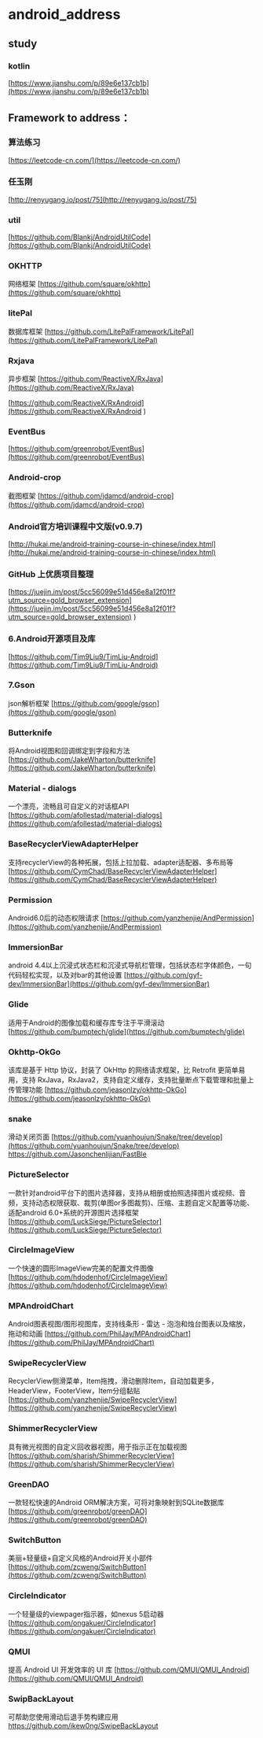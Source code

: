 # android_address

## study 

### kotlin
[https://www.jianshu.com/p/89e6e137cb1b](https://www.jianshu.com/p/89e6e137cb1b)

## Framework to address：

### 算法练习
[https://leetcode-cn.com/](https://leetcode-cn.com/)

### 任玉刚
[http://renyugang.io/post/75](http://renyugang.io/post/75)

### util
[https://github.com/Blankj/AndroidUtilCode](https://github.com/Blankj/AndroidUtilCode)
### OKHTTP
网络框架
[https://github.com/square/okhttp](https://github.com/square/okhttp)
   
### litePal
数据库框架
[https://github.com/LitePalFramework/LitePal](https://github.com/LitePalFramework/LitePal)
  
### Rxjava
异步框架
[https://github.com/ReactiveX/RxJava](https://github.com/ReactiveX/RxJava)

[https://github.com/ReactiveX/RxAndroid](https://github.com/ReactiveX/RxAndroid )

### EventBus
[https://github.com/greenrobot/EventBus](https://github.com/greenrobot/EventBus)
    
### Android-crop 
截图框架
[https://github.com/jdamcd/android-crop](https://github.com/jdamcd/android-crop)
    
### Android官方培训课程中文版(v0.9.7)
[http://hukai.me/android-training-course-in-chinese/index.html](http://hukai.me/android-training-course-in-chinese/index.html)

### GitHub 上优质项目整理
[https://juejin.im/post/5cc56099e51d456e8a12f01f?utm_source=gold_browser_extension](https://juejin.im/post/5cc56099e51d456e8a12f01f?utm_source=gold_browser_extension)
)

### 6.Android开源项目及库
[https://github.com/Tim9Liu9/TimLiu-Android](https://github.com/Tim9Liu9/TimLiu-Android)

### 7.Gson
json解析框架
[https://github.com/google/gson](https://github.com/google/gson)

### Butterknife
将Android视图和回调绑定到字段和方法
[https://github.com/JakeWharton/butterknife](https://github.com/JakeWharton/butterknife)

### Material - dialogs
一个漂亮，流畅且可自定义的对话框API
[https://github.com/afollestad/material-dialogs](https://github.com/afollestad/material-dialogs)

### BaseRecyclerViewAdapterHelper
支持recyclerView的各种拓展，包括上拉加载、adapter适配器、多布局等
[https://github.com/CymChad/BaseRecyclerViewAdapterHelper](https://github.com/CymChad/BaseRecyclerViewAdapterHelper)

### Permission
Android6.0后的动态权限请求
[https://github.com/yanzhenjie/AndPermission](https://github.com/yanzhenjie/AndPermission)

### ImmersionBar
android 4.4以上沉浸式状态栏和沉浸式导航栏管理，包括状态栏字体颜色，一句代码轻松实现，以及对bar的其他设置
[https://github.com/gyf-dev/ImmersionBar](https://github.com/gyf-dev/ImmersionBar)

### Glide
适用于Android的图像加载和缓存库专注于平滑滚动
[https://github.com/bumptech/glide](https://github.com/bumptech/glide)

### Okhttp-OkGo
该库是基于 Http 协议，封装了 OkHttp 的网络请求框架，比 Retrofit 更简单易用，支持 RxJava，RxJava2，支持自定义缓存，支持批量断点下载管理和批量上传管理功能
[https://github.com/jeasonlzy/okhttp-OkGo](https://github.com/jeasonlzy/okhttp-OkGo)

### snake 
滑动关闭页面
[https://github.com/yuanhoujun/Snake/tree/develop](https://github.com/yuanhoujun/Snake/tree/develop)
https://github.com/Jasonchenlijian/FastBle

### PictureSelector
一款针对android平台下的图片选择器，支持从相册或拍照选择图片或视频、音频，支持动态权限获取、裁剪(单图or多图裁剪)、压缩、主题自定义配置等功能、适配android 6.0+系统的开源图片选择框架
[https://github.com/LuckSiege/PictureSelector](https://github.com/LuckSiege/PictureSelector)

### CircleImageView
一个快速的圆形ImageView完美的配置文件图像
[https://github.com/hdodenhof/CircleImageView](https://github.com/hdodenhof/CircleImageView)

### MPAndroidChart
Android图表视图/图形视图库，支持线条形 - 雷达 - 泡泡和烛台图表以及缩放，拖动和动画
[https://github.com/PhilJay/MPAndroidChart](https://github.com/PhilJay/MPAndroidChart)

### SwipeRecyclerView
RecyclerView侧滑菜单，Item拖拽，滑动删除Item，自动加载更多，HeaderView，FooterView，Item分组黏贴
[https://github.com/yanzhenjie/SwipeRecyclerView](https://github.com/yanzhenjie/SwipeRecyclerView)

### ShimmerRecyclerView
具有微光视图的自定义回收器视图，用于指示正在加载视图
[https://github.com/sharish/ShimmerRecyclerView](https://github.com/sharish/ShimmerRecyclerView)

### GreenDAO
一款轻松快速的Android ORM解决方案，可将对象映射到SQLite数据库
[https://github.com/greenrobot/greenDAO](https://github.com/greenrobot/greenDAO)

### SwitchButton
美丽+轻量级+自定义风格的Android开关小部件
[https://github.com/zcweng/SwitchButton](https://github.com/zcweng/SwitchButton)

### CircleIndicator
一个轻量级的viewpager指示器，如nexus 5启动器
[https://github.com/ongakuer/CircleIndicator](https://github.com/ongakuer/CircleIndicator)

### QMUI
提高 Android UI 开发效率的 UI 库
[https://github.com/QMUI/QMUI_Android](https://github.com/QMUI/QMUI_Android)

### SwipBackLayout
可帮助您使用滑动后退手势构建应用
https://github.com/ikew0ng/SwipeBackLayout

